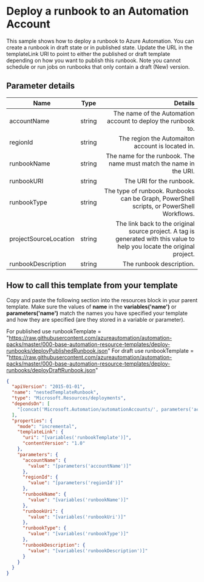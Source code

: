 # Deploy a runbook to an Automation Account

This sample shows how to deploy a runbook to Azure Automation. You can create a runbook in draft state or in published state. Update the URL in the templateLink URI to point to either the published or draft template depending on how
you want to publish this runbook. Note you cannot schedule or run jobs on runbooks that only contain a draft (New) version.

## Parameter details

| Name                  |  Type  |                                                                                                                   Details |
| --------------------- | :----: | ------------------------------------------------------------------------------------------------------------------------: |
| accountName           | string |                                                              The name of the Automation account to deploy the runbook to. |
| regionId              | string |                                                                          The region the Automaiton account is located in. |
| runbookName           | string |                                                        The name for the runbook. The name must match the name in the URI. |
| runbookURI            | string |                                                                                                  The URI for the runbook. |
| runbookType           | string |                                  The type of runbook. Runbooks can be Graph, PowerShell scripts, or PowerShell Workflows. |
| projectSourceLocation | string | The link back to the original source project. A tag is generated with this value to help you locate the original project. |
| runbookDescription    | string |                                                                                                  The runbook description. |

## How to call this template from your template

Copy and paste the following section into the resources block in your parent template. Make sure the values of **name** in the **variables('name')** or **parameters('name')** match the names you have specified your template
and how they are specified (are they stored in a variable or parameter).

For published use runbookTemplate = "https://raw.githubusercontent.com/azureautomation/automation-packs/master/000-base-automation-resource-templates/deploy-runbooks/deployPublishedRunbook.json"
For draft use runbookTemplate = "https://raw.githubusercontent.com/azureautomation/automation-packs/master/000-base-automation-resource-templates/deploy-runbooks/deployDraftRunbook.json"

```json
{
  "apiVersion": "2015-01-01",
  "name": "nestedTemplateRunbook",
  "type": "Microsoft.Resources/deployments",
  "dependsOn": [
    "[concat('Microsoft.Automation/automationAccounts/', parameters('accountName'))]"
  ],
  "properties": {
    "mode": "incremental",
    "templateLink": {
      "uri": "[variables('runbookTemplate')]",
      "contentVersion": "1.0"
    },
    "parameters": {
      "accountName": {
        "value": "[parameters('accountName')]"
      },
      "regionId": {
        "value": "[parameters('regionId')]"
      },
      "runbookName": {
        "value": "[variables('runbookName')]"
      },
      "runbookUri": {
        "value": "[variables('runbookUri')]"
      },
      "runbookType": {
        "value": "[variables('runbookType')]"
      },
      "runbookDescription": {
        "value": "[variables('runbookDescription')]"
      }
    }
  }
}
```
